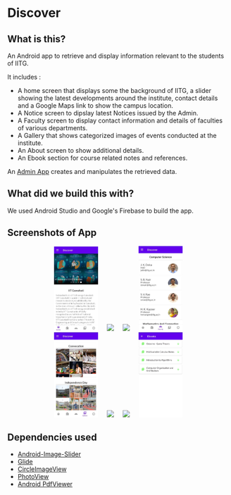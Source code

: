 # Discover

## What is this?
An Android app to retrieve and display information relevant to the students of IITG.

It includes :
- A home screen that displays some the background of IITG, a slider showing the latest developments around the institute, contact details and a Google Maps link to show the campus location.
- A Notice screen to dipslay latest Notices issued by the Admin.
- A Faculty screen to display contact information and details of faculties of various departments.
- A Gallery that shows categorized images of events conducted at the institute.
- An About screen to show additional details.
- An Ebook section for course related notes and references.

An [Admin App](https://github.com/piyush-tiwari/DiscoverAppAdmin) creates and manipulates the retrieved data.

## What did we build this with?
We used Android Studio and Google's Firebase to build the app.

## Screenshots of App
<p align="center">
<img src="./ReadMeImages/Home.jpeg" width="20%" >
  <span>&nbsp; &nbsp; </span>
<img src="./readmeImg/Home2.jpeg" width="20%" >
  <span>&nbsp; &nbsp; </span>
<img src="./readmeImg/Notice.jpeg" width="20%" >
  <span>&nbsp; &nbsp; </span>
<img src="./ReadMeImages/Faculty.jpeg" width="20%" >
</br>
<img src="./ReadMeImages/Gallery.jpeg" width="20%" >
  <span>&nbsp; &nbsp; </span>
<img src="./readmeImg/About.jpeg" width="20%" >
  <span>&nbsp; &nbsp; </span>
<img src="./readmeImg/NavDrawer.jpeg" width="20%" >
  <span>&nbsp; &nbsp; </span>
<img src="./ReadMeImages/Ebook.jpeg" width="20%" >
</br>

## Dependencies used 
- [Android-Image-Slider](https://github.com/smarteist/Android-Image-Slider)
- [Glide](https://github.com/bumptech/glide)
- [CircleImageView](https://github.com/hdodenhof/CircleImageView)
- [PhotoView](https://github.com/Baseflow/PhotoView)
- [Android PdfViewer](https://github.com/barteksc/AndroidPdfViewer)
